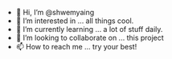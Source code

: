 - 👋 Hi, I’m @shwemyaing
- 👀 I’m interested in ... all things cool.
- 🌱 I’m currently learning ... a lot of stuff daily.
- 💞️ I’m looking to collaborate on ... this project
- 📫 How to reach me ... try your best!

<!---
shwemyaing/shwemyaing is a ✨ special ✨ repository because its `README.md` (this file) appears on your GitHub profile.
You can click the Preview link to take a look at your changes.
--->

